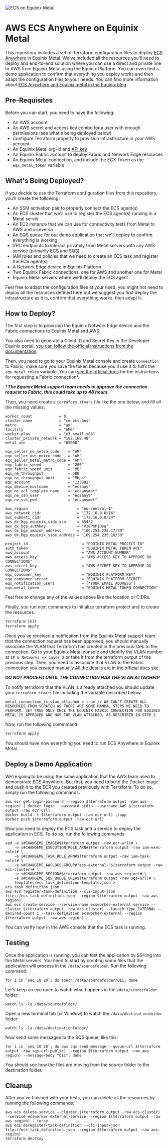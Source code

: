 ![ECS on Equinix Metal](docs/images/ecsmetal.png)

# AWS ECS Anywhere on Equinix Metal
This repository includes a set of Terraform configuration files to deploy [ECS Anywhere](https://aws.amazon.com/blogs/aws/getting-started-with-amazon-ecs-anywhere-now-generally-available/) in Equinix Metal. We've included all the resources you'll need to deploy and end-to-end solution where you can use a direct and private line to AWS from Equinix Metal using the Equinix Platform. You can even find a demo application to confirm that everything you deploy works and then adapt the configuration files to your needs. You can find more information about [ECS Anywhere and Equinix metal in the Equinix blog](https://blog.equinix.com/blog/2021/04/19/amazon-elastic-container-service-ecs-anywhere-accelerates-digital-business/).

## Pre-Requisites

Before you can start, you need to have the following:

* An AWS account
* An AWS secret and access key combo for a user with enough permissions (see what's being deployed below)
* Configure Terraform properly to provision infrastructure in your AWS account
* An Equinix Metal org-id and [API key](https://metal.equinix.com/developers/api/)
* An Equinix Fabric account to deploy Fabric and Network Edge resources
* An Equinix Metal connection, and include the ECX Token as the `eqx_metal_token` variable

## What's Being Deployed?

If you decide to use the Terraform configuration files from this repository, you'll create the following:

* An SSM activation pair to properly connect the ECS agent(s)
* An ECS cluster that we'll use to register the ECS agent(s) running in a Metal server
* An EC2 instance that we can use for connectivity tests from Metal to AWS and viceversa
* An SQS queue for our demo application that we'll deploy to confirm everything is working
* VPC endpoints to interact privately from Metal servers with any AWS service (primarily ECS and SQS)
* IAM roles and policies that we need to create an ECS task and register the ECS agent(s)
* A Network Edge device in Equinix Platform
* Two Equinix Fabric connections, one for AWS and another one for Metal
* Equinix Metal servers where we'll deploy the ECS agent

Feel free to adapt the configuration files at your need, you might not need to deploy all the resources defined here but we suggest you first deploy the infrastructure as it is, confirm that everything works, then adapt it.

## How to Deploy?
The first step is to provision the Equinix Network Edge device and the Fabric connections to Equinix Metal and AWS.

You also need to generate a Client ID and Secret Key in the Developer Equinix portal, [you can follow the official instructions from the documentation](https://developer.equinix.com/docs/ecp-getting-started).

Then, you need to go to your Equinix Metal console and create `Connection` to Fabric, make sure you save the token because you'll use it to fulfil the `eqx_metal_token` variable. You can [see the official docs](https://metal.equinix.com/developers/docs/networking/fabric/) for the instructions for requesting a Fabric connection*. 

**&ast;_The Equinix Metal support team needs to approve the connection request to Fabric, this could take up to 48 hours._**

Then, you need create a `terraform.tfvars` file like the one below, and fill all the missing values:

```
worker_count            = 0
cluster_name            = "cm-ecs-any"
metro                   = "am"
facility                = "AM6"
worker_plan             = "c3.small.x86"
cluster_private_network = "192.168.48"
metal_asn               = "65000"

eqx_seller_ne_metro_code    = "AM"
eqx_seller_aws_metro_code   = "AM"
eqx_seller_metal_metro_code = "AM"
eqx_fabric_speed            = "200"
eqx_fabric_speed_unit       = "MB"
eqx_ne_throughput           = 500
eqx_ne_throughput_unit      = "Mbps"
eqx_account                 = "133002"
eqx_device_hostname         = "ecsany"
eqx_ne_acl_template_name    = "ecsanymet"
eqx_ne_ssh_user             = "ecsany9"
eqx_ne_ssh_pwd              = "ecsanymet"

aws_region                      = "eu-central-1"
aws_network_cidr                = "172.16.0.0/16"
aws_subnet1_cidr                = "172.16.0.0/24"
aws_dx_bgp_equinix_side_asn     = 65432
aws_dx_bgp_authkey              = "Vz8PmPjOvq"
aws_dx_bgp_amazon_address       = "169.254.235.17/30"
aws_dx_bgp_equinix_side_address = "169.254.235.18/30"

project_id                        = "EQUINIX METAL PROJECT ID"
auth_token                        = "EQUINIX METAL TOKEN API"
aws_account                       = "AWS ACCOUNT NUMBER"
aws_access_key                    = "AWS ACCESS KEY TO APPROVE DX CONNECTIONS"
aws_secret_key                    = "AWS SECRET KEY TO APPROVE DX CONNECTIONS"
eqx_consumer_key                  = "EQUINIX PLATFORM KEY"
eqx_consumer_secret               = "EQUINIX PLATFORM SECRET"
eqx_notification_users            = ["YOUR EMAIL ADDRESS"]
eqx_metal_token                   = "EQUINIX METAL TOKEN CONNECTION"
```

Feel free to change any of the values above like the location or CIDRs.

Finally, you run next commands to initialize terraform project and to create the resources.

```sh
terraform init
terraform apply
```

Once you've received a notification from the Equinix Metal support team that the connection request has been approved, you should manually associate the VLAN that Terraform has created in the previous step to the connection. Go to your Equinix Metal console and identify the VLAN number at `IP & Networks => Layer 2` or take it from the terraform output of the previous step. Then, you need to associate that VLAN to the Fabric connection you created manually.[All the details are in the official docs site](https://metal.equinix.com/developers/docs/networking/fabric/#finalizing-the-connections-and-adding-a-vlan).

***DO NOT PROCEED UNTIL THE CONNECTION HAS THE VLAN ATTACHED!***

To notify terraform that the VLAN is already attached you should update your `terraform.tfvars` file including the variable described below:

```
metal_connection_is_vlan_attached = true // WE CAN'T CREATE ALL RESOURCES FROM SCRATCH AS THERE ARE SOME MANUAL STEPS WE NEED TO PERFORM. SET TRUE ONLY ONCE THE EQUINIX FABRIC CONNECTION FOR EQUINIX METAL IS APPROVED AND HAS THE VLAN ATTACHED, AS DESCRIBED IN STEP 2
```

Now, run the following commmand:

```sh
terraform apply
```

You should have now everything you need to run ECS Anywhere in Equinix Metal.

## Deploy a Demo Application

We're going to be using the same application that the AWS team used to demonstrate ECS Anywhere. But first, you need to build the Docker image and push it to the ECR you created previously with Terraform. To do so, simply run the following commands:

```
aws ecr get-login-password --region $(terraform output -raw aws-region) | docker login --password-stdin --username AWS $(terraform output -raw ecr-url)
docker build -t $(terraform output -raw ecr-url) ./app
docker push $(terraform output -raw ecr-url)
```

Now you need to deploy the ECS task and a service to deploy the application in ECS. To do so, run the following commands:

```
sed -e s#CHANGEME_IMAGE#$(terraform output -raw ecr-url)# \
    -e s#CHANGEME_EXECUTION_ROLE_ARN#$(terraform output -raw iam-exec-role)# \
    -e s#CHANGEME_TASK_ROLE_ARN#$(terraform output -raw iam-task-role)# \
    -e s#CHANGEME_AWSLOGS_GROUP#"ecs-external-"$(terraform output -raw ecs-cluster)# \
    -e s#CHANGEME_REGION#$(terraform output -raw aws-region)# \
    -e s#CHANGEME_SQS_QUEUE_URL#$(terraform output -raw sqs-url)# \
    templates/ecs_task_definition-template.json > ecs_task_definition.json
aws ecs register-task-definition --cli-input-json file://ecs_task_definition.json --region $(terraform output -raw aws-region)
aws ecs create-service --service-name ecsworker-external-service --cluster $(terraform output -raw ecs-cluster) --launch-type EXTERNAL --desired-count 1 --task-definition ecsworker-external --region $(terraform output -raw aws-region)
```

You can verify now in the AWS console that the ECS task is running.

## Testing

Once the application is running, you can test the application by SSHing into the Metal servers. You need to start by creating some files that the application will process in the `/data/sourcefolder`. Run the following command:

```
for i in `seq 10 20`; do touch /data/sourcefolder/0$i; done
```

Let's keep an eye open to watch what happens in the `/data/sourcefolder` folder:

```
watch ls -la /data/sourcefolder/
```

Open a new terminal tab (or Window) to watch the `/data/destinationfolder` folder:

```
watch ls -la /data/destinationfolder/
```

Now send some messages to the SQS queue, like this:

```
for i in `seq 10 20`; do aws sqs send-message --queue-url $(terraform output -raw sqs-url-public) --region $(terraform output -raw aws-region) --message-body "0$i"; done
```

You should see how the files are moving from the source folder to the destination folder.

## Cleanup

After you've finished with your tests, you can delete all the resources by running the following commands:

```
aws ecs delete-service --cluster $(terraform output -raw ecs-cluster) --service ecsworker-external-service --region $(terraform output -raw aws-region) --force
aws ecs deregister-task-definition --cli-input-json file://ecs_task_definition.json --region $(terraform output -raw aws-region)
terraform destroy
```